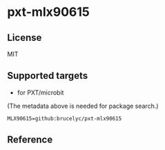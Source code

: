 # pxt-mlx90615

## License

MIT

## Supported targets

* for PXT/microbit

(The metadata above is needed for package search.)

```package
MLX90615=github:brucelyc/pxt-mlx90615
```
## Reference


